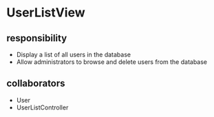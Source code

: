 # UserListView
## responsibility
- Display a list of all users in the database
- Allow administrators to browse and delete users from the database
## collaborators
- User
- UserListController
